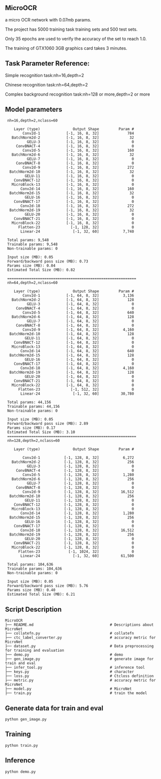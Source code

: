## MicroOCR
a micro OCR network with 0.07mb params.

The project has 5000 training task training sets and 500 test sets. 

Only 35 epochs are used to verify the accuracy of the set to reach 1.0. 

The training of GTX1060 3GB graphics card takes 3 minutes.

## Task Parameter Reference:
Simple recognition task:nh=16,depth=2

Chinese recognition task:nh=64,depth=2

Complex background recognition task:nh=128 or more,depth=2 or more

## Model parameters
     nh=16,depth=2,nclass=60

        Layer (type)               Output Shape         Param # 
            Conv2d-1            [-1, 16, 8, 32]             784 
       BatchNorm2d-2            [-1, 16, 8, 32]              32 
              GELU-3            [-1, 16, 8, 32]               0 
         ConvBNACT-4            [-1, 16, 8, 32]               0 
            Conv2d-5            [-1, 16, 8, 32]             160 
       BatchNorm2d-6            [-1, 16, 8, 32]              32 
              GELU-7            [-1, 16, 8, 32]               0 
         ConvBNACT-8            [-1, 16, 8, 32]               0 
            Conv2d-9            [-1, 16, 8, 32]             272 
      BatchNorm2d-10            [-1, 16, 8, 32]              32 
             GELU-11            [-1, 16, 8, 32]               0 
        ConvBNACT-12            [-1, 16, 8, 32]               0 
       MicroBlock-13            [-1, 16, 8, 32]               0 
           Conv2d-14            [-1, 16, 8, 32]             160
      BatchNorm2d-15            [-1, 16, 8, 32]              32
             GELU-16            [-1, 16, 8, 32]               0
        ConvBNACT-17            [-1, 16, 8, 32]               0
           Conv2d-18            [-1, 16, 8, 32]             272
      BatchNorm2d-19            [-1, 16, 8, 32]              32
             GELU-20            [-1, 16, 8, 32]               0
        ConvBNACT-21            [-1, 16, 8, 32]               0
       MicroBlock-22            [-1, 16, 8, 32]               0
          Flatten-23              [-1, 128, 32]               0
           Linear-24               [-1, 32, 60]           7,740

     Total params: 9,548
     Trainable params: 9,548
     Non-trainable params: 0

     Input size (MB): 0.05
     Forward/backward pass size (MB): 0.73
     Params size (MB): 0.04
     Estimated Total Size (MB): 0.82

     ===========================================================
     nh=64,depth=2,nclass=60

        Layer (type)               Output Shape         Param #
            Conv2d-1            [-1, 64, 8, 32]           3,136
       BatchNorm2d-2            [-1, 64, 8, 32]             128
              GELU-3            [-1, 64, 8, 32]               0
         ConvBNACT-4            [-1, 64, 8, 32]               0
            Conv2d-5            [-1, 64, 8, 32]             640
       BatchNorm2d-6            [-1, 64, 8, 32]             128
              GELU-7            [-1, 64, 8, 32]               0
         ConvBNACT-8            [-1, 64, 8, 32]               0
            Conv2d-9            [-1, 64, 8, 32]           4,160
      BatchNorm2d-10            [-1, 64, 8, 32]             128
             GELU-11            [-1, 64, 8, 32]               0
        ConvBNACT-12            [-1, 64, 8, 32]               0
       MicroBlock-13            [-1, 64, 8, 32]               0
           Conv2d-14            [-1, 64, 8, 32]             640
      BatchNorm2d-15            [-1, 64, 8, 32]             128
             GELU-16            [-1, 64, 8, 32]               0
        ConvBNACT-17            [-1, 64, 8, 32]               0
           Conv2d-18            [-1, 64, 8, 32]           4,160
      BatchNorm2d-19            [-1, 64, 8, 32]             128
             GELU-20            [-1, 64, 8, 32]               0
        ConvBNACT-21            [-1, 64, 8, 32]               0
       MicroBlock-22            [-1, 64, 8, 32]               0
          Flatten-23              [-1, 512, 32]               0
           Linear-24               [-1, 32, 60]          30,780

     Total params: 44,156
     Trainable params: 44,156
     Non-trainable params: 0

     Input size (MB): 0.05
     Forward/backward pass size (MB): 2.89
     Params size (MB): 0.17
     Estimated Total Size (MB): 3.10
     ===========================================================
     nh=128,depth=2,nclass=60

        Layer (type)               Output Shape         Param #

            Conv2d-1           [-1, 128, 8, 32]           6,272
       BatchNorm2d-2           [-1, 128, 8, 32]             256
              GELU-3           [-1, 128, 8, 32]               0
         ConvBNACT-4           [-1, 128, 8, 32]               0
            Conv2d-5           [-1, 128, 8, 32]           1,280
       BatchNorm2d-6           [-1, 128, 8, 32]             256
              GELU-7           [-1, 128, 8, 32]               0
         ConvBNACT-8           [-1, 128, 8, 32]               0
            Conv2d-9           [-1, 128, 8, 32]          16,512
      BatchNorm2d-10           [-1, 128, 8, 32]             256
             GELU-11           [-1, 128, 8, 32]               0
        ConvBNACT-12           [-1, 128, 8, 32]               0
       MicroBlock-13           [-1, 128, 8, 32]               0
           Conv2d-14           [-1, 128, 8, 32]           1,280
      BatchNorm2d-15           [-1, 128, 8, 32]             256
             GELU-16           [-1, 128, 8, 32]               0
        ConvBNACT-17           [-1, 128, 8, 32]               0
           Conv2d-18           [-1, 128, 8, 32]          16,512
      BatchNorm2d-19           [-1, 128, 8, 32]             256
             GELU-20           [-1, 128, 8, 32]               0
        ConvBNACT-21           [-1, 128, 8, 32]               0
       MicroBlock-22           [-1, 128, 8, 32]               0
          Flatten-23             [-1, 1024, 32]               0
           Linear-24               [-1, 32, 60]          61,500

     Total params: 104,636
     Trainable params: 104,636
     Non-trainable params: 0

     Input size (MB): 0.05
     Forward/backward pass size (MB): 5.76
     Params size (MB): 0.40
     Estimated Total Size (MB): 6.21

## Script Description

```shell
MicroOCR
├── README.md                                   # Descriptions about MicroNet
├── collatefn.py                                # collatefn
├── ctc_label_converter.py                      # accuracy metric for MicroNet
├── dataset.py                                  # Data preprocessing for training and evaluation
├── demo.py                                     # demo
├── gen_image.py                                # generate image for train and eval
├── infer_tool.py                               # inference tool
├── keys.py                                     # character
├── loss.py                                     # Ctcloss definition
├── metric.py                                   # accuracy metric for MicroNet
├── model.py                                    # MicroNet
├── train.py                                    # train the model
```

## Generate data for train and eval
```shell
python gen_image.py
```

## Training
```shell
python train.py
```

## Inference
```shell
python demo.py
```